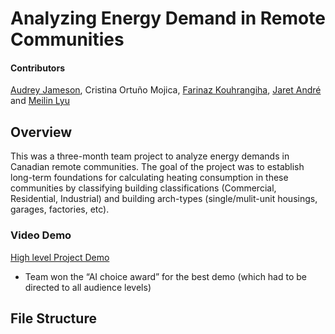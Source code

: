# Analyzing Energy Demand in Remote Communities

#### Contributors
[Audrey Jameson](https://github.com/audreeclaire), Cristina Ortuño Mojica, [Farinaz Kouhrangiha](https://github.com/Farinaaaaaaaz), [Jaret André](https://github.com/JDandre) and [Meilin Lyu](https://github.com/Meilin-Lyu)
## Overview
This was a three-month team project to analyze energy demands in Canadian remote communities. 
The goal of the project was to establish long-term foundations for calculating heating consumption
in these communities by classifying building classifications (Commercial, Residential, Industrial)
and building arch-types (single/mulit-unit housings, garages, factories, etc).

### Video Demo

[High level Project Demo](https://drive.google.com/file/d/12MUdNlHbzhRw8fW4SeyzYx2B37lxG03j/view?usp=sharing)
- Team won the “AI choice award” for the best demo (which had to be directed to all audience levels)

## File Structure



